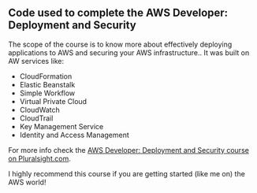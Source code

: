 ## Code used to complete the AWS Developer: Deployment and Security

The scope of the course is to know more about effectively deploying applications to AWS and securing your AWS infrastructure.. It was built on AW services like:
- CloudFormation
- Elastic Beanstalk
- Simple Workflow
- Virtual Private Cloud
- CloudWatch
- CloudTrail
- Key Management Service
- Identity and Access Management


For more info check the [AWS Developer: Deployment and Security course on Pluralsight.com](https://www.pluralsight.com/courses/aws-developer-deployment-security). 

I highly recommend this course if you are getting started (like me on) the AWS world!
